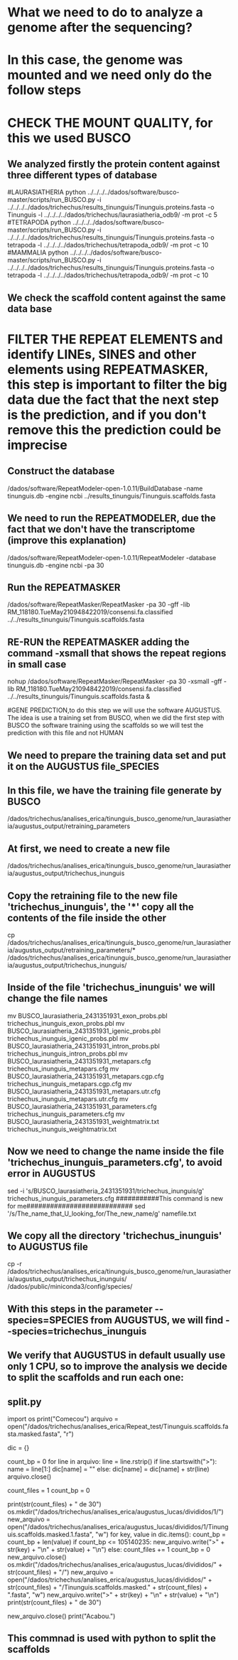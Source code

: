 # What we need to do to analyze a genome after the sequencing?
# In this case, the genome was mounted and we need only do the follow steps

# CHECK THE MOUNT QUALITY, for this we used BUSCO
## We analyzed firstly the protein content against three different types of database
  #LAURASIATHERIA
python ../../../../dados/software/busco-master/scripts/run_BUSCO.py -i ../../../../dados/trichechus/results_tinunguis/Tinunguis.proteins.fasta -o Tinunguis -l ../../../../dados/trichechus/laurasiatheria_odb9/ -m prot -c 5
  #TETRAPODA
python ../../../../dados/software/busco-master/scripts/run_BUSCO.py -i ../../../../dados/trichechus/results_tinunguis/Tinunguis.proteins.fasta -o tetrapoda -l ../../../../dados/trichechus/tetrapoda_odb9/ -m prot -c 10
  #MAMMALIA
python ../../../../dados/software/busco-master/scripts/run_BUSCO.py -i ../../../../dados/trichechus/results_tinunguis/Tinunguis.proteins.fasta -o tetrapoda -l ../../../../dados/trichechus/tetrapoda_odb9/ -m prot -c 10
## We check the scaffold content against the same data base

# FILTER THE REPEAT ELEMENTS and identify LINEs, SINES and other elements using REPEATMASKER, this step is important to filter the big data due the fact that the next step is the prediction, and if you don't remove this the prediction could be imprecise
## Construct the database
/dados/software/RepeatModeler-open-1.0.11/BuildDatabase -name tinunguis.db -engine ncbi ../results_tinunguis/Tinunguis.scaffolds.fasta
## We need to run the REPEATMODELER, due the fact that we don't have the transcriptome (improve this explanation)
/dados/software/RepeatModeler-open-1.0.11/RepeatModeler -database tinunguis.db -engine ncbi -pa 30
## Run the REPEATMASKER
/dados/software/RepeatMasker/RepeatMasker -pa 30 -gff -lib RM_118180.TueMay210948422019/consensi.fa.classified ../../results_tinunguis/Tinunguis.scaffolds.fasta 
## RE-RUN the REPEATMASKER adding the command -xsmall that shows the repeat regions in small case
nohup /dados/software/RepeatMasker/RepeatMasker -pa 30 -xsmall -gff -lib RM_118180.TueMay210948422019/consensi.fa.classified ../../results_tinunguis/Tinunguis.scaffolds.fasta &

#GENE PREDICTION,to do this step we will use the software AUGUSTUS. The idea is use a training set from BUSCO, when we did the first step with BUSCO the software training using the scaffolds so we will test the prediction with this file and not HUMAN
## We need to prepare the training data set and put it on the AUGUSTUS file_SPECIES
## In this file, we have the training file generate by BUSCO
  /dados/trichechus/analises_erica/tinunguis_busco_genome/run_laurasiatheria/augustus_output/retraining_parameters  
## At first, we need to create a new file 
  /dados/trichechus/analises_erica/tinunguis_busco_genome/run_laurasiatheria/augustus_output/trichechus_inunguis
## Copy the retraining file to the new file 'trichechus_inunguis', the '*' copy all the contents of the file inside the other
  cp /dados/trichechus/analises_erica/tinunguis_busco_genome/run_laurasiatheria/augustus_output/retraining_parameters/* /dados/trichechus/analises_erica/tinunguis_busco_genome/run_laurasiatheria/augustus_output/trichechus_inunguis/
## Inside of the file 'trichechus_inunguis' we will change the file names
  mv BUSCO_laurasiatheria_2431351931_exon_probs.pbl trichechus_inunguis_exon_probs.pbl
  mv BUSCO_laurasiatheria_2431351931_igenic_probs.pbl trichechus_inunguis_igenic_probs.pbl
  mv BUSCO_laurasiatheria_2431351931_intron_probs.pbl trichechus_inunguis_intron_probs.pbl
  mv BUSCO_laurasiatheria_2431351931_metapars.cfg trichechus_inunguis_metapars.cfg
  mv BUSCO_laurasiatheria_2431351931_metapars.cgp.cfg trichechus_inunguis_metapars.cgp.cfg
  mv BUSCO_laurasiatheria_2431351931_metapars.utr.cfg trichechus_inunguis_metapars.utr.cfg
  mv BUSCO_laurasiatheria_2431351931_parameters.cfg trichechus_inunguis_parameters.cfg
  mv BUSCO_laurasiatheria_2431351931_weightmatrix.txt trichechus_inunguis_weightmatrix.txt
## Now we need to change the name inside the file 'trichechus_inunguis_parameters.cfg', to avoid error in AUGUSTUS
  sed -i 's/BUSCO_laurasiatheria_2431351931/trichechus_inunguis/g' trichechus_inunguis_parameters.cfg
           ###########This command is new for me###########################
           sed '/s/The_name_that_U_looking_for/The_new_name/g' namefile.txt
## We copy all the directory 'trichechus_inunguis' to AUGUSTUS file
cp -r /dados/trichechus/analises_erica/tinunguis_busco_genome/run_laurasiatheria/augustus_output/trichechus_inunguis/ /dados/public/miniconda3/config/species/
## With this steps in the parameter --species=SPECIES from AUGUSTUS, we will find --species=trichechus_inunguis
## We verify that AUGUSTUS in default usually use only 1 CPU, so to improve the analysis we decide to split the scaffolds and run each one:
## split.py
import os
print("Comecou")
arquivo = open("/dados/trichechus/analises_erica/Repeat_test/Tinunguis.scaffolds.fasta.masked.fasta", "r")

dic = {}

count_bp = 0
for line in arquivo:
        line = line.rstrip()
        if line.startswith(">"):
                name = line[1:]
                dic[name] = ""
        else:
                dic[name] = dic[name] + str(line)
arquivo.close()

count_files = 1
count_bp = 0

print(str(count_files) + " de 30")
os.mkdir("/dados/trichechus/analises_erica/augustus_lucas/divididos/1/")
new_arquivo = open("/dados/trichechus/analises_erica/augustus_lucas/divididos/1/Tinunguis.scaffolds.masked.1.fasta", "w")
for key, value in dic.items():
        count_bp = count_bp + len(value)
        if count_bp <= 105140235:
                new_arquivo.write(">" + str(key) + "\n" + str(value) + "\n")
        else:
                count_files += 1
                count_bp = 0
                new_arquivo.close()
                os.mkdir("/dados/trichechus/analises_erica/augustus_lucas/divididos/" + str(count_files) + "/")
                new_arquivo = open("/dados/trichechus/analises_erica/augustus_lucas/divididos/" + str(count_files) + "/Tinunguis.scaffolds.masked." + str(count_files) + ".fasta", "w")
                new_arquivo.write(">" + str(key) + "\n" + str(value) + "\n")
                print(str(count_files) + " de 30")

new_arquivo.close()
print("Acabou.")

## This commnad is used with python to split the scaffolds 

